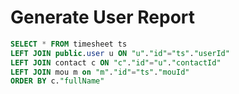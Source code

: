 # Generate User Report

```sql
SELECT * FROM timesheet ts
LEFT JOIN public.user u ON "u"."id"="ts"."userId"
LEFT JOIN contact c ON "c"."id"="u"."contactId"
LEFT JOIN mou m on "m"."id"="ts"."mouId"
ORDER BY c."fullName"
```